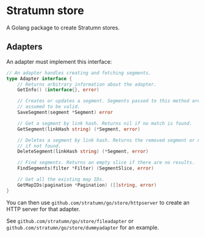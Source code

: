 # Stratumn store

A Golang package to create Stratumn stores.

## Adapters

An adapter must implement this interface:

```go
// An adapter handles creating and fetching segments.
type Adapter interface {
	// Returns arbitrary information about the adapter.
	GetInfo() (interface{}, error)

	// Creates or updates a segment. Segments passed to this method are
	// assumed to be valid.
	SaveSegment(segment *Segment) error

	// Get a segment by link hash. Returns nil if no match is found.
	GetSegment(linkHash string) (*Segment, error)

	// Deletes a segment by link hash. Returns the removed segment or nil
	// if not found.
	DeleteSegment(linkHash string) (*Segment, error)

	// Find segments. Returns an empty slice if there are no results.
	FindSegments(filter *Filter) (SegmentSlice, error)

	// Get all the existing map IDs.
	GetMapIDs(pagination *Pagination) ([]string, error)
}
```

You can then use `github.com/stratumn/go/store/httpserver` to create an HTTP server for that adapter.

See `github.com/stratumn/go/store/fileadapter` or `github.com/stratumn/go/store/dummyadapter` for an example.
